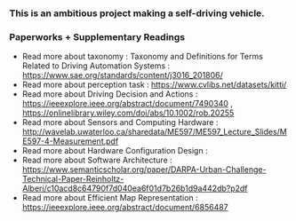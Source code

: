 ### This is an ambitious project making a self-driving vehicle.


### Paperworks + Supplementary Readings
* Read more about taxonomy : Taxonomy and Definitions for Terms Related to Driving Automation Systems : https://www.sae.org/standards/content/j3016_201806/
* Read more about perception task : https://www.cvlibs.net/datasets/kitti/
* Read more about Driving Decision and Actions : https://ieeexplore.ieee.org/abstract/document/7490340 , https://onlinelibrary.wiley.com/doi/abs/10.1002/rob.20255
* Read more about Sensors and Computing Hardware : http://wavelab.uwaterloo.ca/sharedata/ME597/ME597_Lecture_Slides/ME597-4-Measurement.pdf
* Read more about Hardware Configuration Design : 
* Read more about Software Architecture : https://www.semanticscholar.org/paper/DARPA-Urban-Challenge-Technical-Paper-Reinholtz-Alberi/c10acd8c64790f7d040ea6f01d7b26b1d9a442db?p2df
* Read more about Efficient Map Representation : https://ieeexplore.ieee.org/abstract/document/6856487

